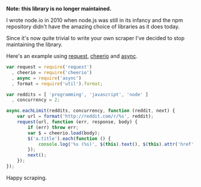 **Note: this library is no longer maintained.**

I wrote node.io in 2010 when node.js was still in its infancy and the npm repository didn't have the amazing choice of libraries as it does today.

Since it's now quite trivial to write your own scraper I've decided to stop maintaining the library.

Here's an example using [request](https://github.com/request/request), [cheerio](https://github.com/cheeriojs/cheerio) and [async](https://github.com/caolan/async).

```javascript
var request = require('request')
  , cheerio = require('cheerio')
  , async = require('async')
  , format = require('util').format;

var reddits = [ 'programming', 'javascript', 'node' ]
  , concurrency = 2;

async.eachLimit(reddits, concurrency, function (reddit, next) {
    var url = format('http://reddit.com/r/%s', reddit);
    request(url, function (err, response, body) {
        if (err) throw err;
        var $ = cheerio.load(body);
        $('a.title').each(function () {
            console.log('%s (%s)', $(this).text(), $(this).attr('href'));
        });
        next();
    });
});
```

Happy scraping.
